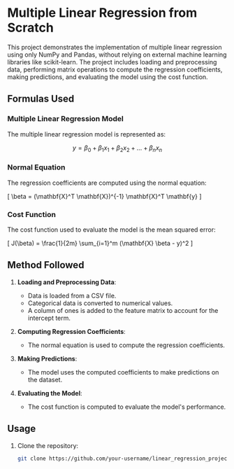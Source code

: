 # Multiple Linear Regression from Scratch

This project demonstrates the implementation of multiple linear regression using only NumPy and Pandas, without relying on external machine learning libraries like scikit-learn. The project includes loading and preprocessing data, performing matrix operations to compute the regression coefficients, making predictions, and evaluating the model using the cost function.


## Formulas Used

### Multiple Linear Regression Model

The multiple linear regression model is represented as:

$$ y = \beta_0 + \beta_1 x_1 + \beta_2 x_2 + \ldots + \beta_n x_n $$

### Normal Equation

The regression coefficients are computed using the normal equation:

\[ \beta = (\mathbf{X}^T \mathbf{X})^{-1} \mathbf{X}^T \mathbf{y} \]

### Cost Function

The cost function used to evaluate the model is the mean squared error:

\[ J(\beta) = \frac{1}{2m} \sum_{i=1}^m (\mathbf{X} \beta - y)^2 \]

## Method Followed

1. **Loading and Preprocessing Data**:
   - Data is loaded from a CSV file.
   - Categorical data is converted to numerical values.
   - A column of ones is added to the feature matrix to account for the intercept term.

2. **Computing Regression Coefficients**:
   - The normal equation is used to compute the regression coefficients.

3. **Making Predictions**:
   - The model uses the computed coefficients to make predictions on the dataset.

4. **Evaluating the Model**:
   - The cost function is computed to evaluate the model's performance.

## Usage

1. Clone the repository:
   ```bash
   git clone https://github.com/your-username/linear_regression_project.git


